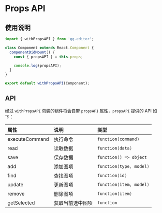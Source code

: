 # Props API

## 使用说明

```jsx
import { withPropsAPI } from 'gg-editor';

class Component extends React.Component {
  componentDidMount() {
    const { propsAPI } = this.props;

    console.log(propsAPI);
  }
}

export default withPropsAPI(Component);
```

## API

经过 `withPropsAPI` 包装的组件将会自带 `propsAPI` 属性，`propsAPI` 提供的 API 如下：

| 属性 | 说明 | 类型 |
| :--- | :--- | :--- |
| executeCommand | 执行命令 | `function(command)` |
| read | 读取数据 | `function(data)` |
| save | 保存数据 | `function() => object` |
| add | 添加图项 | `function(type, model)` |
| find | 查找图项 | `function(id)` |
| update | 更新图项 | `function(item, model)` |
| remove | 删除图项 | `function(item)` |
| getSelected | 获取当前选中图项 | `function` |
